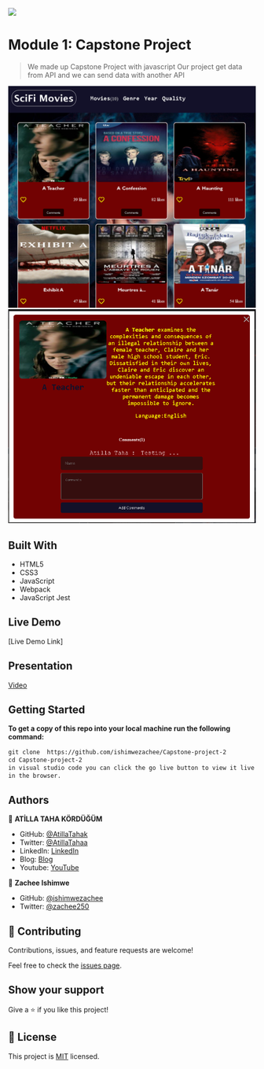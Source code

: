 ![](https://img.shields.io/badge/Microverse-blueviolet)

# Module 1: Capstone Project

> We made up Capstone Project with javascript 
> Our project get data from API and we can send data with another API

![screenshot](./Screenshot_1.png)
![screenshot](./Screenshot_2.png)


## Built With

- HTML5
- CSS3
- JavaScript
- Webpack
- JavaScript Jest

## Live Demo

[Live Demo Link]

## Presentation

[Video](https://www.loom.com/share/4ed79e2bb8054fac9ac88bc583c1f9d0)

## Getting Started

**To get a copy of this repo into your local machine run the following command:**
```
git clone  https://github.com/ishimwezachee/Capstone-project-2
cd Capstone-project-2
in visual studio code you can click the go live button to view it live in the browser.
```




## Authors

👤 **ATİLLA TAHA KÖRDÜĞÜM**

- GitHub: [@AtillaTahak](https://github.com/AtillaTahak)
- Twitter: [@AtillaTahaa](https://twitter.com/AtillaTahaa)
- LinkedIn: [LinkedIn](https://www.linkedin.com/in/atilla-taha-kördüğüm-a93702186/)
- Blog: [Blog](atillataha.blogspot.com)
- Youtube: [YouTube](https://www.youtube.com/channel/UCmoD0x4Z9vdG2PCsI5p8FYg)

👤 **Zachee Ishimwe**

- GitHub: [@ishimwezachee](https://github.com/ishimwezachee)
- Twitter: [@zachee250](https://twitter.com/zachee250)






## 🤝 Contributing

Contributions, issues, and feature requests are welcome!

Feel free to check the [issues page](../../issues/).

## Show your support

Give a ⭐️ if you like this project!


## 📝 License

This project is [MIT](./MIT.md) licensed.
